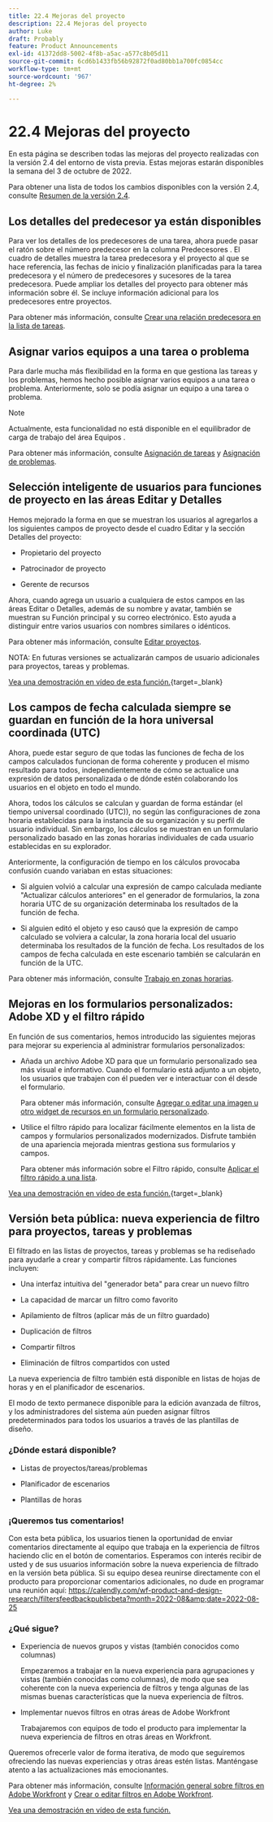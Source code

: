 ```yaml
---
title: 22.4 Mejoras del proyecto
description: 22.4 Mejoras del proyecto
author: Luke
draft: Probably
feature: Product Announcements
exl-id: 41372dd8-5002-4f8b-a5ac-a577c8b05d11
source-git-commit: 6cd6b1433fb56b92872f0ad80bb1a700fc0854cc
workflow-type: tm+mt
source-wordcount: '967'
ht-degree: 2%

---
```


# 22.4 Mejoras del proyecto

En esta página se describen todas las mejoras del proyecto realizadas con la versión 2.4 del entorno de vista previa. Estas mejoras estarán disponibles la semana del 3 de octubre de 2022.

Para obtener una lista de todos los cambios disponibles con la versión 2.4, consulte [Resumen de la versión 2.4](/help/quicksilver/product-announcements/product-releases/22.4-release-activity/22-4-release-overview.md).

## Los detalles del predecesor ya están disponibles

Para ver los detalles de los predecesores de una tarea, ahora puede pasar el ratón sobre el número predecesor en la columna Predecesores . El cuadro de detalles muestra la tarea predecesora y el proyecto al que se hace referencia, las fechas de inicio y finalización planificadas para la tarea predecesora y el número de predecesores y sucesores de la tarea predecesora. Puede ampliar los detalles del proyecto para obtener más información sobre él. Se incluye información adicional para los predecesores entre proyectos.

Para obtener más información, consulte [Crear una relación predecesora en la lista de tareas](/help/quicksilver/manage-work/tasks/use-prdcssrs/create-predecessors-on-task-list.md).

## Asignar varios equipos a una tarea o problema

Para darle mucha más flexibilidad en la forma en que gestiona las tareas y los problemas, hemos hecho posible asignar varios equipos a una tarea o problema. Anteriormente, solo se podía asignar un equipo a una tarea o problema.

>[!NOTE]
>
>Actualmente, esta funcionalidad no está disponible en el equilibrador de carga de trabajo del área Equipos .

Para obtener más información, consulte [Asignación de tareas](/help/quicksilver/manage-work/tasks/assign-tasks/assign-tasks.md) y [Asignación de problemas](/help/quicksilver/manage-work/issues/manage-issues/assign-issues.md).

## Selección inteligente de usuarios para funciones de proyecto en las áreas Editar y Detalles

Hemos mejorado la forma en que se muestran los usuarios al agregarlos a los siguientes campos de proyecto desde el cuadro Editar y la sección Detalles del proyecto:

* Propietario del proyecto

* Patrocinador de proyecto

* Gerente de recursos

Ahora, cuando agrega un usuario a cualquiera de estos campos en las áreas Editar o Detalles, además de su nombre y avatar, también se muestran su Función principal y su correo electrónico. Esto ayuda a distinguir entre varios usuarios con nombres similares o idénticos.

Para obtener más información, consulte [Editar proyectos](/help/quicksilver/manage-work/projects/manage-projects/edit-projects.md).

NOTA: En futuras versiones se actualizarán campos de usuario adicionales para proyectos, tareas y problemas.

[Vea una demostración en vídeo de esta función.](https://video.tv.adobe.com/v/3412390/){target=_blank}

## Los campos de fecha calculada siempre se guardan en función de la hora universal coordinada (UTC)

Ahora, puede estar seguro de que todas las funciones de fecha de los campos calculados funcionan de forma coherente y producen el mismo resultado para todos, independientemente de cómo se actualice una expresión de datos personalizada o de dónde estén colaborando los usuarios en el objeto en todo el mundo.

Ahora, todos los cálculos se calculan y guardan de forma estándar (el tiempo universal coordinado (UTC)), no según las configuraciones de zona horaria establecidas para la instancia de su organización y su perfil de usuario individual. Sin embargo, los cálculos se muestran en un formulario personalizado basado en las zonas horarias individuales de cada usuario establecidas en su explorador.

Anteriormente, la configuración de tiempo en los cálculos provocaba confusión cuando variaban en estas situaciones:

* Si alguien volvió a calcular una expresión de campo calculada mediante &quot;Actualizar cálculos anteriores&quot; en el generador de formularios, la zona horaria UTC de su organización determinaba los resultados de la función de fecha.

* Si alguien editó el objeto y eso causó que la expresión de campo calculado se volviera a calcular, la zona horaria local del usuario determinaba los resultados de la función de fecha. Los resultados de los campos de fecha calculada en este escenario también se calcularán en función de la UTC.

Para obtener más información, consulte [Trabajo en zonas horarias](/help/quicksilver/workfront-basics/tips-tricks-and-troubleshooting/working-across-timezones.md).

## Mejoras en los formularios personalizados: Adobe XD y el filtro rápido

En función de sus comentarios, hemos introducido las siguientes mejoras para mejorar su experiencia al administrar formularios personalizados:

* Añada un archivo Adobe XD para que un formulario personalizado sea más visual e informativo. Cuando el formulario está adjunto a un objeto, los usuarios que trabajen con él pueden ver e interactuar con él desde el formulario.

   Para obtener más información, consulte [Agregar o editar una imagen u otro widget de recursos en un formulario personalizado](/help/quicksilver/administration-and-setup/customize-workfront/create-manage-custom-forms/add-widget-or-edit-its-properties-in-a-custom-form.md).

* Utilice el filtro rápido para localizar fácilmente elementos en la lista de campos y formularios personalizados modernizados. Disfrute también de una apariencia mejorada mientras gestiona sus formularios y campos.

   Para obtener más información sobre el Filtro rápido, consulte [Aplicar el filtro rápido a una lista](/help/quicksilver/workfront-basics/navigate-workfront/use-lists/apply-quick-filter-list.md).

[Vea una demostración en vídeo de esta función.](https://video.tv.adobe.com/v/3412469/){target=_blank}

## Versión beta pública: nueva experiencia de filtro para proyectos, tareas y problemas

El filtrado en las listas de proyectos, tareas y problemas se ha rediseñado para ayudarle a crear y compartir filtros rápidamente. Las funciones incluyen:

* Una interfaz intuitiva del &quot;generador beta&quot; para crear un nuevo filtro

* La capacidad de marcar un filtro como favorito

* Apilamiento de filtros (aplicar más de un filtro guardado)

* Duplicación de filtros

* Compartir filtros

* Eliminación de filtros compartidos con usted


La nueva experiencia de filtro también está disponible en listas de hojas de horas y en el planificador de escenarios.

El modo de texto permanece disponible para la edición avanzada de filtros, y los administradores del sistema aún pueden asignar filtros predeterminados para todos los usuarios a través de las plantillas de diseño.

### ¿Dónde estará disponible?

* Listas de proyectos/tareas/problemas

* Planificador de escenarios

* Plantillas de horas


### ¡Queremos tus comentarios!

Con esta beta pública, los usuarios tienen la oportunidad de enviar comentarios directamente al equipo que trabaja en la experiencia de filtros haciendo clic en el botón de comentarios. Esperamos con interés recibir de usted y de sus usuarios información sobre la nueva experiencia de filtrado en la versión beta pública. Si su equipo desea reunirse directamente con el producto para proporcionar comentarios adicionales, no dude en programar una reunión aquí: https://calendly.com/wf-product-and-design-research/filtersfeedbackpublicbeta?month=2022-08&amp;date=2022-08-25

### ¿Qué sigue?

* Experiencia de nuevos grupos y vistas (también conocidos como columnas)

   Empezaremos a trabajar en la nueva experiencia para agrupaciones y vistas (también conocidas como columnas), de modo que sea coherente con la nueva experiencia de filtros y tenga algunas de las mismas buenas características que la nueva experiencia de filtros.

* Implementar nuevos filtros en otras áreas de Adobe Workfront

   Trabajaremos con equipos de todo el producto para implementar la nueva experiencia de filtros en otras áreas en Workfront.


Queremos ofrecerle valor de forma iterativa, de modo que seguiremos ofreciendo las nuevas experiencias y otras áreas estén listas. Manténgase atento a las actualizaciones más emocionantes.

Para obtener más información, consulte [Información general sobre filtros en Adobe Workfront](/help/quicksilver/reports-and-dashboards/reports/reporting-elements/filters-overview.md) y [Crear o editar filtros en Adobe Workfront](/help/quicksilver/reports-and-dashboards/reports/reporting-elements/create-filters.md).

[Vea una demostración en vídeo de esta función.](https://video.tv.adobe.com/v/3412391/)

